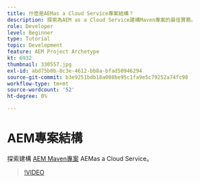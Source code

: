 ```yaml
---
title: 什麼是AEMas a Cloud Service專案結構？
description: 探索為AEM as a Cloud Service建構Maven專案的最佳實務。
role: Developer
level: Beginner
type: Tutorial
topic: Development
feature: AEM Project Archetype
kt: 6932
thumbnail: 330557.jpg
exl-id: abd75b0b-8c3e-4612-bb8a-bfad50946294
source-git-commit: b3e9251bdb18a008be95c1fa9e5c79252a74fc98
workflow-type: tm+mt
source-wordcount: '52'
ht-degree: 0%

---
```


# AEM專案結構

探索建構 [AEM Maven專案](https://experienceleague.adobe.com/docs/experience-manager-cloud-service/implementing/developing/aem-project-content-package-structure.html#developing) AEMas a Cloud Service。

>[!VIDEO](https://video.tv.adobe.com/v/330557?quality=12&learn=on)
